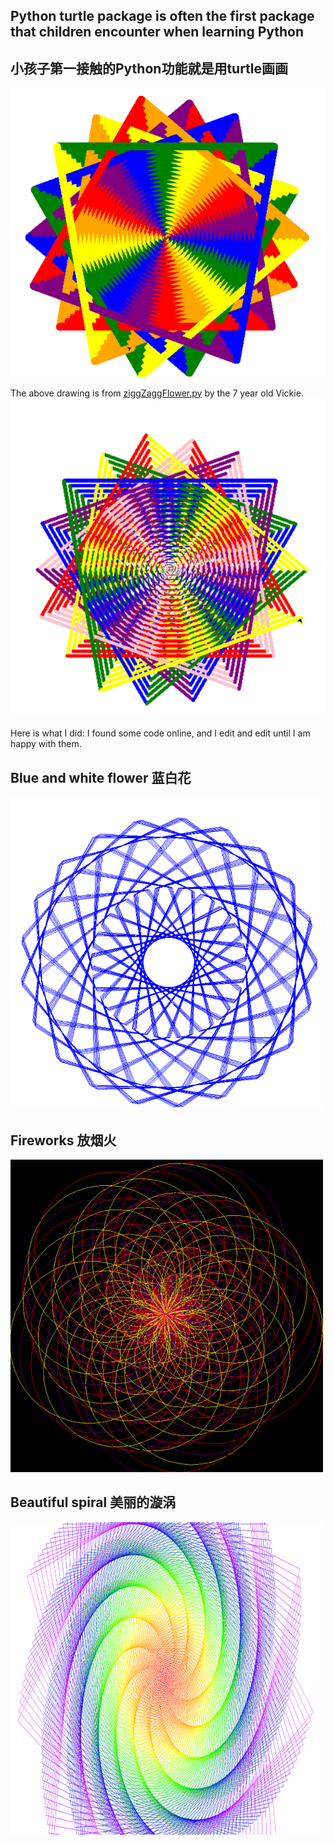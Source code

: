 ## Python turtle package is often the first package that children encounter when learning Python
## 小孩子第一接触的Python功能就是用turtle画画
![alt text](https://github.com/magicmathmandarin/Turtle/blob/master/ziggZaggFlower.png)

The above drawing is from [ziggZaggFlower.py](https://github.com/magicmathmandarin/Turtle/blob/master/Zigzagged%20flower.py)
by the 7 year old Vickie.
![alt test](https://github.com/magicmathmandarin/Turtle/blob/master/colorflowgkjj.png)

Here is what I did: I found some code online, and I edit and edit until I am happy with them.

## Blue and white flower 蓝白花
<img src="https://github.com/magicmathmandarin/Turtle/blob/master/blueghuiflower.PNG" width="500" height="500">

## Fireworks 放烟火
<img src="https://github.com/magicmathmandarin/Turtle/blob/master/beforeafter1.PNG" width="500" height="500">

## Beautiful spiral 美丽的漩涡
<img src="https://github.com/magicmathmandarin/Turtle/blob/master/white%20spiral.PNG" width="500" height="500">

